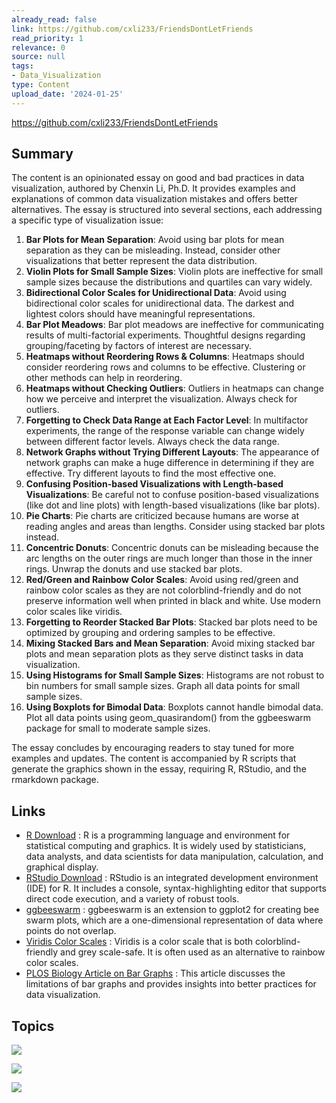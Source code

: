 ```yaml
---
already_read: false
link: https://github.com/cxli233/FriendsDontLetFriends
read_priority: 1
relevance: 0
source: null
tags:
- Data_Visualization
type: Content
upload_date: '2024-01-25'
---
```


https://github.com/cxli233/FriendsDontLetFriends
## Summary

The content is an opinionated essay on good and bad practices in data visualization, authored by Chenxin Li, Ph.D. It provides examples and explanations of common data visualization mistakes and offers better alternatives. The essay is structured into several sections, each addressing a specific type of visualization issue:

1. **Bar Plots for Mean Separation**: Avoid using bar plots for mean separation as they can be misleading. Instead, consider other visualizations that better represent the data distribution.
2. **Violin Plots for Small Sample Sizes**: Violin plots are ineffective for small sample sizes because the distributions and quartiles can vary widely.
3. **Bidirectional Color Scales for Unidirectional Data**: Avoid using bidirectional color scales for unidirectional data. The darkest and lightest colors should have meaningful representations.
4. **Bar Plot Meadows**: Bar plot meadows are ineffective for communicating results of multi-factorial experiments. Thoughtful designs regarding grouping/faceting by factors of interest are necessary.
5. **Heatmaps without Reordering Rows & Columns**: Heatmaps should consider reordering rows and columns to be effective. Clustering or other methods can help in reordering.
6. **Heatmaps without Checking Outliers**: Outliers in heatmaps can change how we perceive and interpret the visualization. Always check for outliers.
7. **Forgetting to Check Data Range at Each Factor Level**: In multifactor experiments, the range of the response variable can change widely between different factor levels. Always check the data range.
8. **Network Graphs without Trying Different Layouts**: The appearance of network graphs can make a huge difference in determining if they are effective. Try different layouts to find the most effective one.
9. **Confusing Position-based Visualizations with Length-based Visualizations**: Be careful not to confuse position-based visualizations (like dot and line plots) with length-based visualizations (like bar plots).
10. **Pie Charts**: Pie charts are criticized because humans are worse at reading angles and areas than lengths. Consider using stacked bar plots instead.
11. **Concentric Donuts**: Concentric donuts can be misleading because the arc lengths on the outer rings are much longer than those in the inner rings. Unwrap the donuts and use stacked bar plots.
12. **Red/Green and Rainbow Color Scales**: Avoid using red/green and rainbow color scales as they are not colorblind-friendly and do not preserve information well when printed in black and white. Use modern color scales like viridis.
13. **Forgetting to Reorder Stacked Bar Plots**: Stacked bar plots need to be optimized by grouping and ordering samples to be effective.
14. **Mixing Stacked Bars and Mean Separation**: Avoid mixing stacked bar plots and mean separation plots as they serve distinct tasks in data visualization.
15. **Using Histograms for Small Sample Sizes**: Histograms are not robust to bin numbers for small sample sizes. Graph all data points for small sample sizes.
16. **Using Boxplots for Bimodal Data**: Boxplots cannot handle bimodal data. Plot all data points using geom_quasirandom() from the ggbeeswarm package for small to moderate sample sizes.

The essay concludes by encouraging readers to stay tuned for more examples and updates. The content is accompanied by R scripts that generate the graphics shown in the essay, requiring R, RStudio, and the rmarkdown package.
## Links

- [R Download](https://cran.r-project.org/bin/) : R is a programming language and environment for statistical computing and graphics. It is widely used by statisticians, data analysts, and data scientists for data manipulation, calculation, and graphical display.
- [RStudio Download](https://www.rstudio.com/products/rstudio/download/) : RStudio is an integrated development environment (IDE) for R. It includes a console, syntax-highlighting editor that supports direct code execution, and a variety of robust tools.
- [ggbeeswarm](https://github.com/eclarke/ggbeeswarm) : ggbeeswarm is an extension to ggplot2 for creating bee swarm plots, which are a one-dimensional representation of data where points do not overlap.
- [Viridis Color Scales](https://cran.r-project.org/web/packages/viridis/vignettes/intro-to-viridis.html) : Viridis is a color scale that is both colorblind-friendly and grey scale-safe. It is often used as an alternative to rainbow color scales.
- [PLOS Biology Article on Bar Graphs](https://journals.plos.org/plosbiology/article?id=10.1371/journal.pbio.1002128) : This article discusses the limitations of bar graphs and provides insights into better practices for data visualization.

## Topics

![](topics/Concept/Data%20Visualization)

![](topics/Concept/Heatmap)

![](topics/Concept/Network%20Graph)